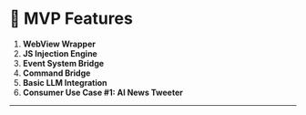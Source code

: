 # 🚀 MVP Features

1. **WebView Wrapper**
2. **JS Injection Engine**
3. **Event System Bridge**
4. **Command Bridge**
5. **Basic LLM Integration**
6. **Consumer Use Case #1: AI News Tweeter**

---